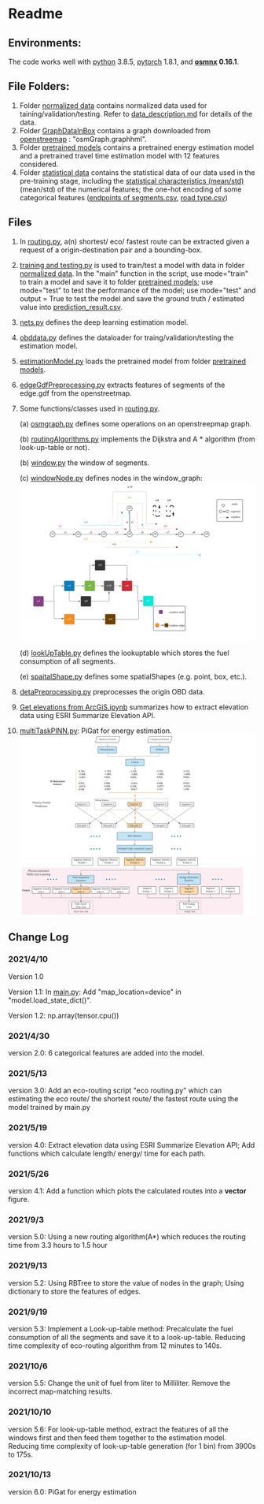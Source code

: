 # Readme

## Environments:

The code works well with [python](https://www.python.org/) 3.8.5, 
[pytorch](https://pytorch.org/) 1.8.1, 
and **[osmnx](https://github.com/gboeing/osmnx)  0.16.1**.

## File Folders:

1. Folder [normalized data](https://github.com/Trenchant-ymz/DeepLearning/tree/master/normalized%20data) 
   contains normalized data used for taining/validation/testing. 
   Refer to [data_description.md](https://github.com/Trenchant-ymz/DeepLearning/blob/master/normalized%20data/data_description.md) 
   for details of the data.
2. Folder [GraphDataInBox](https://github.com/Trenchant-ymz/DeepLearning/tree/master/GraphDataInBbox) 
   contains a graph downloaded from [openstreemap](https://www.openstreetmap.org/)
   : "osmGraph.graphhml".
3. Folder [pretrained models](https://github.com/Trenchant-ymz/DeepLearning/tree/master/pretrained%20models)
contains a pretrained energy estimation model and a pretrained travel time estimation model with 12 features considered.
4. Folder [statistical data](https://github.com/Trenchant-ymz/DeepLearning/tree/master/statistical%20data)
contains the statistical data of our data used in the pre-training stage, including the 
   [statistical characteristics (mean/std)](https://github.com/Trenchant-ymz/DeepLearning/blob/master/statistical%20data/mean_std.csv)
   (mean/std) of the numerical features; the one-hot encoding of some categorical features 
   ([endpoints of segments.csv](https://github.com/Trenchant-ymz/DeepLearning/blob/master/statistical%20data/endpoints_dictionary.csv),
   [road type.csv](https://github.com/Trenchant-ymz/DeepLearning/blob/master/statistical%20data/road_type_dictionary.csv))
   
   
## Files
1. In [routing.py](https://github.com/Trenchant-ymz/DeepLearning/blob/master/routing.py), a(n)
   shortest/ eco/ fastest route can be extracted given a request of a origin-destination pair and a bounding-box.
2. [training and testing.py](https://github.com/Trenchant-ymz/DeepLearning/blob/master/training%20and%20testing.py) 
   is used to train/test a model with data in 
   folder [normalized data](https://github.com/Trenchant-ymz/DeepLearning/tree/master/normalized%20data).
   In the "main" function in the script, use mode="train" to train a model and save it to 
   folder [pretrained models](https://github.com/Trenchant-ymz/DeepLearning/tree/master/pretrained%20models);
   use mode="test" to test the performance of the model;
   use mode="test" and output = True to test the model and save the ground truth / estimated value into 
   [prediction_result.csv](https://github.com/Trenchant-ymz/DeepLearning/blob/master/prediction_result.csv).
3. [nets.py](https://github.com/Trenchant-ymz/DeepLearning/blob/master/nets.py) defines the deep learning estimation model.
4. [obddata.py](https://github.com/Trenchant-ymz/DeepLearning/blob/master/obddata.py) defines the dataloader for 
   traing/validation/testing the estimation model.
5. [estimationModel.py](https://github.com/Trenchant-ymz/DeepLearning/blob/master/estimationModel.py)
   loads the pretrained model from folder [pretrained models](https://github.com/Trenchant-ymz/DeepLearning/tree/master/pretrained%20models). 
6. [edgeGdfPreprocessing.py](https://github.com/Trenchant-ymz/DeepLearning/blob/master/edgeGdfPreprocessing.py)
   extracts features of segments of the edge.gdf from the openstreetmap.
   
7. Some functions/classes used in [routing.py](https://github.com/Trenchant-ymz/DeepLearning/blob/master/routing.py).
   
   (a) [osmgraph.py](https://github.com/Trenchant-ymz/DeepLearning/blob/master/osmgraph.py) defines some operations on an openstreepmap graph.
   
   (b) [routingAlgorithms.py](https://github.com/Trenchant-ymz/DeepLearning/blob/master/routingAlgorithms.py) 
   implements the Dijkstra and A * algorithm (from look-up-table or not).
   
   (b) [window.py](https://github.com/Trenchant-ymz/DeepLearning/blob/master/window.py) the window of segments.

   (c) [windowNode.py](https://github.com/Trenchant-ymz/DeepLearning/blob/master/windowNode.py) defines nodes in the window_graph:
   ![window graph](https://github.com/Trenchant-ymz/DeepLearning/blob/master/results/windowGraph.png)
   
   (d) [lookUpTable.py](https://github.com/Trenchant-ymz/DeepLearning/blob/master/lookUpTable.py) defines the lookuptable which stores the fuel consumption of all segments.

   (e) [spaitalShape.py](https://github.com/Trenchant-ymz/DeepLearning/blob/master/spaitalShape.py) defines some spatialShapes (e.g. point, box, etc.).
   
7. [detaPreprocessing.py](https://github.com/Trenchant-ymz/DeepLearning/blob/master/dataPreprocessing.py) preprocesses the origin OBD data.

8. [Get elevations from ArcGiS.ipynb](https://github.com/Trenchant-ymz/DeepLearning/blob/master/Get%20elevations%20from%20ArcGIS%20summarize%20elevation.ipynb) summarizes how to extract elevation data using ESRI Summarize Elevation API.

9. [multiTaskPINN.py](https://github.com/Trenchant-ymz/DeepLearning/blob/master/multiTaskPINN.py): PiGat for energy estimation.
![Architecture of PiGat](https://github.com/Trenchant-ymz/DeepLearning/blob/master/results/pigat.png)

Change Log
-----

### 2021/4/10
Version 1.0

Version 1.1: In [main.py](https://github.com/Trenchant-ymz/DeepLearning/blob/master/main.py): Add "map_location=device" in "model.load_state_dict()".

Version 1.2: np.array(tensor.cpu())

### 2021/4/30
version 2.0: 6 categorical features are added into the model.

### 2021/5/13
version 3.0: Add an eco-routing script "eco routing.py" which can 
estimating the eco route/ the shortest route/ the fastest route using the model trained by main.py

### 2021/5/19
version 4.0: Extract elevation data using ESRI Summarize Elevation API; Add functions which calculate length/ energy/ time for each path.

### 2021/5/26
version 4.1: Add a function which plots the calculated routes into a **vector** figure.

### 2021/9/3
version 5.0: Using a new routing algorithm(A*) which reduces the routing time from 3.3 hours to 1.5 hour 

### 2021/9/13
version 5.2: Using RBTree to store the value of nodes in the graph; Using dictionary to store the features of edges.

### 2021/9/19
version 5.3: Implement a Look-up-table method: Precalculate the fuel consumption of all the segments and save it to a look-up-table. 
Reducing time complexity of eco-routing algorithm from 12 minutes to 140s.

### 2021/10/6
version 5.5: Change the unit of fuel from liter to Milliliter. Remove the incorrect map-matching results.

### 2021/10/10
version 5.6: For look-up-table method, extract the features of all the windows first and then feed them together to the estimation model.
Reducing time complexity of look-up-table generation (for 1 bin) from 3900s to 175s.

### 2021/10/13
version 6.0: PiGat for energy estimation